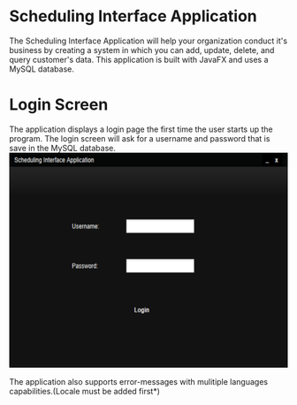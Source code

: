 # Scheduling Interface Application
The Scheduling Interface Application will help your organization conduct it's business by creating a system in which you can add, update, delete, and query customer's data. This application is built with JavaFX and uses a MySQL database.

# Login Screen
The application displays a login page the first time the user starts up the program. The login screen will ask for a username and password that is save in the MySQL database.
![Login screen](
    https://raw.githubusercontent.com/rjpadilla/SchedulingInterfaceApplication/master/screenshots/login.jpg "Login screen")

The application also supports error-messages with mulitiple languages capabilities.(Locale must be added first*)